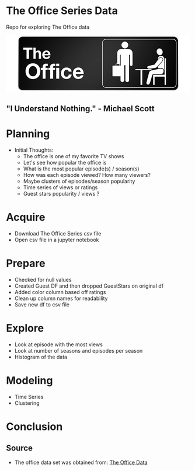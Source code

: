 # The Office Series Data

Repo for exploring The Office data

![the_office](the_office.jpg)

## "I Understand Nothing."  - Michael Scott


# Planning

- Initial Thoughts:
    - The office is one of my favorite TV shows
    - Let's see how popular the office is
    - What is the most popular episode(s) / season(s)
    - How was each episode viewed? How many viewers?
    - Maybe clusters of episodes/season popularity
    - Time series of views or ratings
    - Guest stars popularity / views ?


# Acquire
- Download The Office Series csv file
- Open csv file in a jupyter notebook


# Prepare

- Checked for null values
- Created Guest DF and then dropped GuestStars on original df
- Added color column based off ratings
- Clean up column names for readability
- Save new df to csv file


# Explore

- Look at episode with the most views
- Look at number of seasons and episodes per season
- Histogram of the data


# Modeling

- Time Series 
- Clustering

# Conclusion


## Source

- The office data set was obtained from: [The Office Data](https://www.kaggle.com/nehaprabhavalkar/the-office-dataset)
